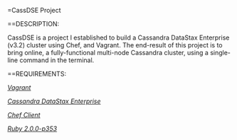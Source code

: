 =CassDSE Project


==DESCRIPTION:

CassDSE is a project I established to build a Cassandra DataStax Enterprise (v3.2) cluster using Chef, and Vagrant. The end-result of this project is to bring online, a fully-functional multi-node Cassandra cluster, using a single-line command in the terminal.


==REQUIREMENTS:

[*Vagrant*](http://www.vagrantup.com/downloads.html)

[*Cassandra DataStax Enterprise*](http://www.datastax.com/download)

[*Chef Client*](http://www.getchef.com/chef/install/)

[*Ruby 2.0.0-p353*](http://rubyinstaller.org/downloads/)







